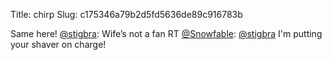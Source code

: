 Title: chirp
Slug: c175346a79b2d5fd5636de89c916783b

Same here! <a href="http://twitter.com/stigbra">@stigbra</a>: Wife’s not a fan RT <a href="http://twitter.com/Snowfable">@Snowfable</a>: <a href="http://twitter.com/stigbra">@stigbra</a> I'm putting your shaver on charge!
